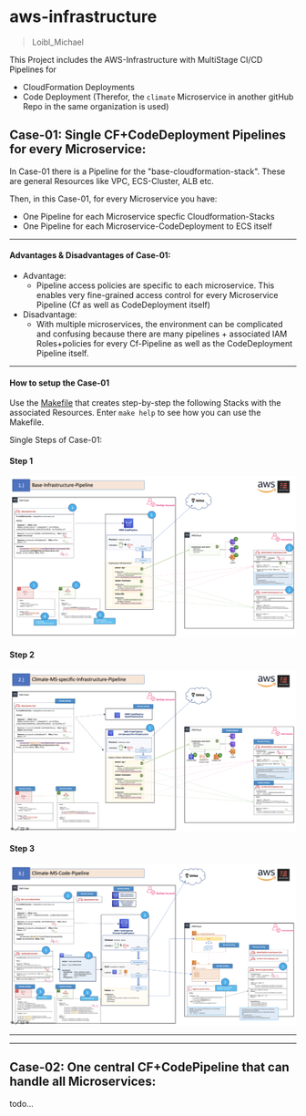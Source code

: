 # aws-infrastructure
> Loibl_Michael

This Project includes the AWS-Infrastructure with MultiStage CI/CD Pipelines for 
* CloudFormation Deployments
* Code Deployment (Therefor, the `climate` Microservice in another gitHub Repo in the same organization is used)

## Case-01: Single CF+CodeDeployment Pipelines for every Microservice:

In Case-01 there is a Pipeline for the "base-cloudformation-stack". These are general Resources
like VPC, ECS-Cluster, ALB etc.

Then, in this Case-01, for every Microservice you have:
* One Pipeline for each Microservice specfic Cloudformation-Stacks
* One Pipeline for each Microservice-CodeDeployment to ECS itself

---

#### Advantages & Disadvantages of Case-01:
* Advantage:
    * Pipeline access policies are specific to each microservice. This enables very fine-grained access control for every Microservice Pipeline (Cf as well as CodeDeployment itself)
* Disadvantage:
    * With multiple microservices, the environment can be complicated and confusing because there are many pipelines + associated IAM Roles+policies
    for every Cf-Pipeline as well as the CodeDeployment Pipeline itself.

---

#### How to setup the Case-01

Use the [Makefile](./Makefile) that creates step-by-step the following Stacks with the associated Resources.
Enter `make help` to see how you can use the Makefile.

Single Steps of Case-01:

#### Step 1
![step1.PNG](./docs/Step_01.png "step1")


#### Step 2
![step2.PNG](./docs/Step_02.png "step2")


#### Step 3
![step3.PNG](./docs/Step_03.png "step3")

---
---

## Case-02: One central CF+CodePipeline that can handle all Microservices:

todo...
